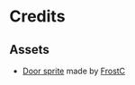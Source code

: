 # Credits
## Assets
- [Door sprite](res/sprites/door.png) made by [FrostC](https://github.com/Frostwithasideofsalt)
